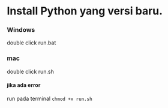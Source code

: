 # Install Python yang versi baru.


### Windows
double click run.bat

### mac
  double click run.sh
  
  #### jika ada error
  run  pada terminal `chmod +x run.sh`
